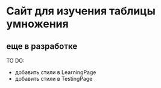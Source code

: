 # Сайт для изучения таблицы умножения

## еще в разработке

TO DO:

- добавить стили в LearningPage
- добавить стили в TestingPage
